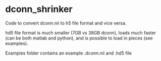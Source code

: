 # dconn_shrinker
Code to convert dconn.nii to h5 file format and vice versa.

hd5 file format is much smaller (7GB vs 38GB dconn), loads much faster (can be both matlab and python), and is possible to load in pieces (see examples).

Examples folder contains an example .dconn.nii and .hd5 file 

